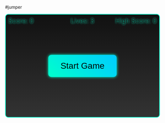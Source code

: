 #jumper
<!DOCTYPE html>
<html>
<head>
  <title>Advanced Jump Over Blocks!</title>
  <style>
    @import url('https://fonts.googleapis.com/css2?family=Orbitron:wght@400;700&display=swap');

    body {
      margin: 0;
      overflow: hidden;
      background-color: #000;
      font-family: 'Orbitron', sans-serif;
      color: #00ffcc;
      display: flex;
      justify-content: center;
      align-items: center;
      height: 100vh;
    }
    #gameContainer {
      position: relative;
    }
    canvas {
      display: block;
      background: linear-gradient(#111, #333);
      border: 2px solid #00ffcc;
      border-radius: 10px;
    }
    #score, #highScore, #lives {
      position: absolute;
      top: 10px;
      font-size: 1.5em;
      text-shadow: 0 0 5px #00ffcc;
    }
    #score {
      left: 10px;
    }
    #highScore {
      right: 10px;
    }
    #lives {
      left: 50%;
      transform: translateX(-50%);
    }
    #startButton {
      position: absolute;
      top: 50%;
      left: 50%;
      transform: translate(-50%, -50%);
      padding: 20px 40px;
      font-size: 2em;
      background: linear-gradient(45deg, #00ffcc, #00ccff);
      color: #000;
      border: none;
      cursor: pointer;
      border-radius: 10px;
      box-shadow: 0 0 10px #00ffcc;
    }
    #gameOverWrapper {
      position: absolute;
      top: 50%;
      left: 50%;
      transform: translate(-50%, -50%);
      display: none;
      text-align: center;
      background: rgba(0, 0, 0, 0.8);
      padding: 20px;
      border-radius: 10px;
    }
    #gameOverWrapper #gameOver {
      font-size: 3em;
      margin-bottom: 20px;
      text-shadow: 0 0 10px #ff6699;
    }
    #gameOverWrapper #restartButton {
      padding: 15px 30px;
      font-size: 2em;
      background: linear-gradient(45deg, #00ffcc, #00ccff);
      color: #000;
      border: none;
      cursor: pointer;
      border-radius: 5px;
    }
  </style>
</head>
<body>
  <div id="gameContainer">
    <canvas id="gameCanvas" width="600" height="400"></canvas>
    <div id="score">Score: 0</div>
    <div id="highScore">High Score: 0</div>
    <div id="lives">Lives: 3</div>
    <button id="startButton" onclick="startGame()">Start Game</button>
    <div id="gameOverWrapper">
      <div id="gameOver">Game Over!</div>
      <button id="restartButton" onclick="restartGame()">Restart</button>
    </div>
  </div>

  <script>
    const canvas = document.getElementById('gameCanvas');
    const ctx = canvas.getContext('2d');

    // Audio
    const jumpSound = new Audio('https://cdn.pixabay.com/audio/2022/03/10/audio_6b6b1f1e8d.mp3');
    const powerUpSound = new Audio('https://cdn.pixabay.com/audio/2022/03/10/audio_5e5b7e7f1e.mp3');
    const hitSound = new Audio('https://cdn.pixabay.com/audio/2022/03/10/audio_3e4b7e7f1e.mp3');

    // Game state
    let guyX = 50;
    let guyY = canvas.height - 80;
    let guyVelocityY = 0;
    let guyIsJumping = false;
    let isInvincible = false;
    let invincibilityTimer = 0;
    let isSpeedBoost = false;
    let speedBoostTimer = 0;
    let score = 0;
    let lives = 3;
    let highScore = localStorage.getItem('highScore') ? parseInt(localStorage.getItem('highScore')) : 0;
    let gameSpeed = 5;
    let backgroundX = 0;
    const blocks = [];
    const powerUps = [];
    const particles = [];
    let gameLoop;
    let blockInterval;
    let powerUpInterval;
    let difficultyTimer = 0;

    // ... (rest of the JavaScript code is the same) ...

    function jump() {
      if (!guyIsJumping) {
        jumpSound.play();
        guyVelocityY = -15;
        guyIsJumping = true;
        createParticles();
      }
    }
//...
        if (guyX < powerUps[i].x + powerUps[i].width &&
            guyX + 30 > powerUps[i].x &&
            guyY < powerUps[i].y + powerUps[i].height &&
            guyY + 60 > powerUps[i].y) {
          powerUpSound.play();
//...
      if (checkCollision()) {
        hitSound.play();
//...
    window.addEventListener('touchstart', jump);
    window.addEventListener('mousedown', jump);
    window.addEventListener('keydown', (e) => {
      if (e.code === 'Space') jump();
    });
  </script>
</body>
</html>

